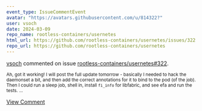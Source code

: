 ```yaml
---
event_type: IssueCommentEvent
avatar: "https://avatars.githubusercontent.com/u/814322?"
user: vsoch
date: 2024-03-09
repo_name: rootless-containers/usernetes
html_url: https://github.com/rootless-containers/usernetes/issues/322
repo_url: https://github.com/rootless-containers/usernetes
---
```


<a href='https://github.com/vsoch' target='_blank'>vsoch</a> commented on issue <a href='https://github.com/rootless-containers/usernetes/issues/322' target='_blank'>rootless-containers/usernetes#322</a>.

<small>Ah, got it working! I will post the full update tomorrow - basically I needed to hack the daemonset a bit, and then add the correct annotations for it to bind to the pod (of the job). Then I could run a sleep job, shell in, install `fi_info` for libfabric, and see efa and run the tests....</small>

<a href='https://github.com/rootless-containers/usernetes/issues/322' target='_blank'>View Comment</a>